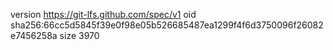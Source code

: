 version https://git-lfs.github.com/spec/v1
oid sha256:66cc5d5845f39e0f98e05b526685487ea1299f4f6d3750096f26082e7456258a
size 3970
